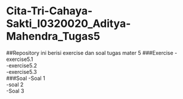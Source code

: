 # Cita-Tri-Cahaya-Sakti_I0320020_Aditya-Mahendra_Tugas5
##Repository ini berisi exercise dan soal tugas mater 5
###Exercise
-exercise5.1 <br />
-exercise5.2 <br />
-exercise5.3 <br />
###Soal
-Soal 1 <br />
-soal 2 <br />
-Soal 3 <br />
